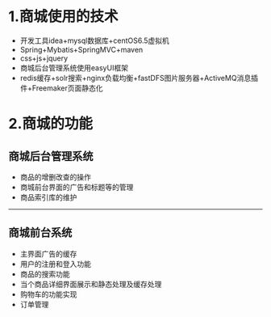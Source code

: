 # 1.商城使用的技术
* 开发工具idea+mysql数据库+centOS6.5虚拟机
* Spring+Mybatis+SpringMVC+maven
* css+js+jquery
* 商城后台管理系统使用easyUI框架
* redis缓存+solr搜索+nginx负载均衡+fastDFS图片服务器+ActiveMQ消息插件+Freemaker页面静态化

# 2.商城的功能
## 商城后台管理系统
* 商品的增删改查的操作
* 商城前台界面的广告和标题等的管理
* 商品索引库的维护
***

## 商城前台系统
* 主界面广告的缓存
* 用户的注册和登入功能
* 商品的搜索功能
* 当个商品详细界面展示和静态处理及缓存处理
* 购物车的功能实现
* 订单管理

